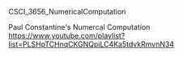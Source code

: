 CSCI_3656_NumericalComputation

Paul Constantine's Numercal Computation 
https://www.youtube.com/playlist?list=PLSHpTCHnqCKGNQpiLC4Ka5tdvkRmvnN34
